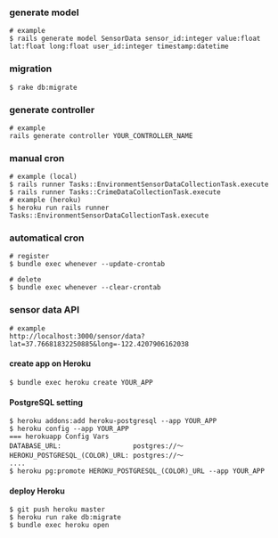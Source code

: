 ### generate model
```
# example
$ rails generate model SensorData sensor_id:integer value:float lat:float long:float user_id:integer timestamp:datetime
```

### migration
```
$ rake db:migrate
```

### generate controller
```
# example
rails generate controller YOUR_CONTROLLER_NAME
```

### manual cron
```
# example (local)
$ rails runner Tasks::EnvironmentSensorDataCollectionTask.execute
$ rails runner Tasks::CrimeDataCollectionTask.execute
# example (heroku)
$ heroku run rails runner Tasks::EnvironmentSensorDataCollectionTask.execute
```

### automatical cron
```
# register
$ bundle exec whenever --update-crontab

# delete
$ bundle exec whenever --clear-crontab
```

### sensor data API
```
# example
http://localhost:3000/sensor/data?lat=37.76681832250885&long=-122.4207906162038
```

#### create app on Heroku
```
$ bundle exec heroku create YOUR_APP
```

#### PostgreSQL setting
```
$ heroku addons:add heroku-postgresql --app YOUR_APP
$ heroku config --app YOUR_APP
=== herokuapp Config Vars
DATABASE_URL:                  postgres://〜
HEROKU_POSTGRESQL_(COLOR)_URL: postgres://〜
....
$ heroku pg:promote HEROKU_POSTGRESQL_(COLOR)_URL --app YOUR_APP
```

#### deploy Heroku
```
$ git push heroku master
$ heroku run rake db:migrate
$ bundle exec heroku open
```
